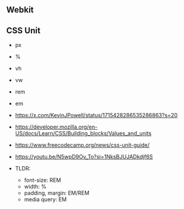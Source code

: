 ## Webkit

## CSS Unit

- px
- %
- vh
- vw
- rem
- em

- https://x.com/KevinJPowell/status/1715428286535286863?s=20
- https://developer.mozilla.org/en-US/docs/Learn/CSS/Building_blocks/Values_and_units
- https://www.freecodecamp.org/news/css-unit-guide/
- https://youtu.be/N5wpD9Ov_To?si=1NksBJUJADkdjf6S

- TLDR:
  - font-size: REM
  - width: %
  - padding, margin: EM/REM
  - media query: EM
